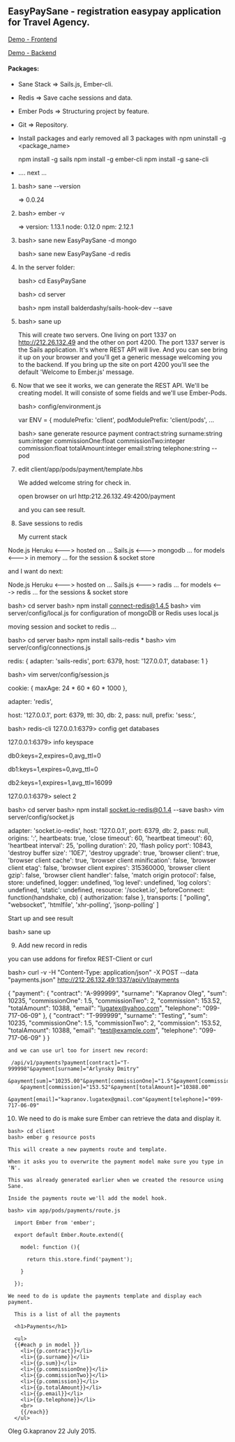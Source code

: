 EasyPaySane - registration easypay application for Travel Agency.
-----------------------------------------------------------------

[Demo - Frontend](http://212.26.132.49:4200)

[Demo - Backend](http://212.26.132.49:1337/api/v1/payments)

#### Packages:


  * Sane Stack => Sails.js, Ember-cli.
  * Redis      => Save cache sessions and data.
  * Ember Pods => Structuring project by feature.
  * Git        => Repository.
  * Install packages and early removed all 3 packages
     with npm uninstall -g <package_name>

      npm install -g sails
      npm install -g ember-cli
      npm install -g sane-cli
  * .... next ...


 1. bash> sane --version

    => 0.0.24

 2. bash> ember -v

    => version: 1.13.1 node: 0.12.0 npm: 2.12.1

 3. bash> sane new EasyPaySane -d mongo

    bash> sane new EasyPaySane -d redis

 4. In the server folder:

    bash> cd EasyPaySane

    bash> cd server

    bash> npm install balderdashy/sails-hook-dev --save

 5. bash> sane up

    This will create two servers. One living on port 1337 on
    http://212.26.132.49 and the other on port 4200.
    The port 1337 server is the Sails application.
    It's where REST API will live. And you can see bring it up
    on your browser and you'll get a generic message welcoming
    you to the backend. If you bring up the site on port 4200
    you'll see the default 'Welcome to Ember.js' message.

 6. Now that we see it works, we can generate the REST API.
    We'll be creating model. It will consiste of some fields
    and we'll use Ember-Pods.

    bash> config/environment.js

      var ENV = {
        modulePrefix: 'client',
        podModulePrefix: 'client/pods',
        ...

    bash> sane generate resource payment
            contract:string
            surname:string
            sum:integer
            commissionOne:float
            commissionTwo:integer
            commission:float
            totalAmount:integer
            email:string
            telephone:string --pod

 7. edit client/app/pods/payment/template.hbs

    We added welcome string for check in.

    open browser on url http:212.26.132.49:4200/payment

    and you can see result.

 8. Save sessions to redis

    My current stack

  Node.js
  Heruku   <---> hosted on ...
  Sails.js <---> mongodb ... for models
           <---> in memory ... for the session & socket store

  and I want do next:

  Node.js
  Heruku    <---> hosted on ...
  Sails.js  <---> radis ... for models
            <---> redis ... for the sessions & socket store

  bash> cd server
  bash> npm install connect-redis@1.4.5
  bash> vim server/config/local.js
  for configuration of mongoDB or Redis uses local.js

  moving session and socket to redis ...

  bash> cd server
  bash> npm install sails-redis                                             *
  bash> vim server/config/connections.js

  redis: {
    adapter: 'sails-redis',
    port: 6379,
    host: '127.0.0.1',
    database: 1
  }


  bash> vim server/config/session.js

  cookie: {
    maxAge: 24 * 60 * 60 * 1000
  },

  adapter: 'redis',

  host: '127.0.0.1',
  port: 6379,
  ttl: 30,
  db: 2,
  pass: null,
  prefix: 'sess:',


  bash> redis-cli
  127.0.0.1:6379> config get databases

  127.0.0.1:6379> info keyspace

  db0:keys=2,expires=0,avg_ttl=0

  db1:keys=1,expires=0,avg_ttl=0

  db2:keys=1,expires=1,avg_ttl=16099

  127.0.0.1:6379> select 2

  bash> cd server
  bash> npm install socket.io-redis@0.1.4 --save
  bash> vim server/config/socket.js

  adapter: 'socket.io-redis',
  host: '127.0.0.1',
  port: 6379,
  db: 2,
  pass: null,
  origins: '*:*',
  heartbeats: true,
  'close timeout': 60,
  'heartbeat timeout': 60,
  'heartbeat interval': 25,
  'polling duration': 20,
  'flash policy port': 10843,
  'destroy buffer size': '10E7',
  'destroy upgrade': true,
  'browser client': true,
  'browser client cache': true,
  'browser client minification': false,
  'browser client etag': false,
  'browser client expires': 315360000,
  'browser client gzip': false,
  'browser client handler': false,
  'match origin protocol': false,
  store: undefined,
  logger: undefined,
  'log level': undefined,
  'log colors': undefined,
  'static': undefined,
  resource: '/socket.io',
  beforeConnect: function(handshake, cb) {
    authorization: false
  },
  transports: [
    "polling",
    "websocket",
    'htmlfile',
    'xhr-polling',
    'jsonp-polling'
  ]

  Start up and see result

  bash> sane up

 9. Add new record in redis

   you can use addons for firefox REST-Client or curl

   bash> curl -v -H "Content-Type: application/json" -X POST --data \
            "payments.json" http://212.26.132.49:1337/api/v1/payments

{
  "payment": {
    "contract": "A-999999",
    "surname": "Kapranov Oleg",
    "sum": 10235,
    "commissionOne": 1.5,
    "commissionTwo": 2,
    "commission": 153.52,
    "totalAmount": 10388,
    "email": "lugatex@yahoo.com",
    "telephone": "099-717-06-09"
  },
  {
    "contract": "T-999999",
    "surname": "Testing",
    "sum": 10235,
    "commissionOne": 1.5,
    "commissionTwo": 2,
    "commission": 153.52,
    "totalAmount": 10388,
    "email": "test@example.com",
    "telephone": "099-717-06-09"
  }
}


    and we can use url too for insert new record:

     /api/v1/payments?payment[contract]="T-999998"&payment[surname]="Arlynsky Dmitry"
        &payment[sum]="10235.00"&payment[commissionOne]="1.5"&payment[commissionTwo]="2"
        &payment[commission]="153.52"&payment[totalAmount]="10388.00"
        &payment[email]="kapranov.lugatex@gmail.com"&payment[telephone]="099-717-06-09"

 10. We need to do is make sure Ember can retrieve the data and display it.

    bash> cd client
    bash> ember g resource posts

    This will create a new payments route and template.

    When it asks you to overwrite the payment model make sure you type in 'N'.

    This was already generated earlier when we created the resource using Sane.

    Inside the payments route we'll add the model hook.

    bash> vim app/pods/payments/route.js

      import Ember from 'ember';

      export default Ember.Route.extend({

        model: function (){

          return this.store.find('payment');

        }

      });

    We need to do is update the payments template and display each payment.

      This is a list of all the payments

      <h1>Payments</h1>

      <ul>
      {{#each p in model }}
        <li>{{p.contract}}</li>
        <li>{{p.surname}}</li>
        <li>{{p.sum}}</li>
        <li>{{p.commissionOne}}</li>
        <li>{{p.commissionTwo}}</li>
        <li>{{p.commission}}</li>
        <li>{{p.totalAmount}}</li>
        <li>{{p.email}}</li>
        <li>{{p.telephone}}</li>
        <br>
        {{/each}}
      </ul>

Oleg G.kapranov 22 July 2015.
